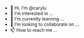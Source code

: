 - 👋 Hi, I’m @carylu
- 👀 I’m interested in ...
- 🌱 I’m currently learning ...
- 💞️ I’m looking to collaborate on ...
- 📫 How to reach me ...

<!---
carylu/carylu is a ✨ special ✨ repository because its `README.md` (this file) appears on your GitHub profile.
You can click the Preview link to take a look at your changes.
--->
